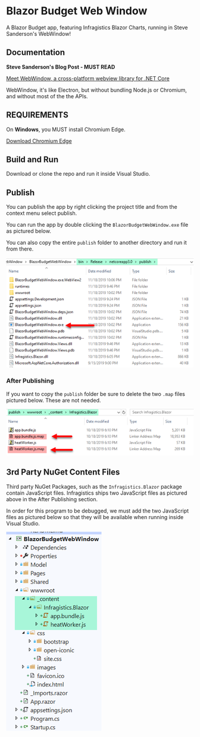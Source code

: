 ﻿# Blazor Budget Web Window
A Blazor Budget app, featuring Infragistics Blazor Charts, running in Steve Sanderson's WebWindow!

## Documentation
**Steve Sanderson's Blog Post - MUST READ**

<a href="https://blog.stevensanderson.com/2019/11/18/2019-11-18-webwindow-a-cross-platform-webview-for-dotnet-core/" target="_blank">Meet WebWindow, a cross-platform webview library for .NET Core</a>

WebWindow, it's like Electron, but without bundling Node.js or Chromium, and without most of the the APIs.

## REQUIREMENTS
On **Windows**, you MUST install Chromium Edge. 

<a href="https://www.microsoftedgeinsider.com/en-us/?form=MD18G6&OCID=MD18G6>" target="_blank">Download Chromium Edge</a>


## Build and Run
Download or clone the repo and run it inside Visual Studio.

## Publish
You can publish the app by right clicking the project title and from the context menu select publish.

You can run the app by double clicking the `BlazorBudgetWebWindow.exe` file as pictured below.

You can also copy the entire `publish` folder to another directory and run it from there.

![Publish](publish.png)

### After Publishing
If you want to copy the `publish` folder be sure to delete the two `.map` files pictured below. These are not needed.

![Afterpublish](afterpublish.png)

## 3rd Party NuGet Content Files
Third party NuGet Packages, such as the `Infragistics.Blazor` package contain JavaScript files. Infragistics ships two JavaScript files as pictured above in the After Publishing section.

In order for this program to be debugged, we must add the two JavaScript files as pictured below so that they will be available when running inside Visual Studio.

![3Rparty](3rparty.png)
